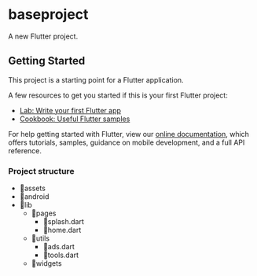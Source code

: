 # baseproject

A new Flutter project.

## Getting Started

This project is a starting point for a Flutter application.

A few resources to get you started if this is your first Flutter project:

- [Lab: Write your first Flutter app](https://flutter.dev/docs/get-started/codelab)
- [Cookbook: Useful Flutter samples](https://flutter.dev/docs/cookbook)

For help getting started with Flutter, view our
[online documentation](https://flutter.dev/docs), which offers tutorials,
samples, guidance on mobile development, and a full API reference.

### Project structure
                
+ 📁assets
+ 📁android
+ 📁lib
    + 📂pages
		+ 📄splash.dart
		+ 📄home.dart
    + 📂utils
		+ 📄ads.dart
		+ 📄tools.dart
    + 📂widgets